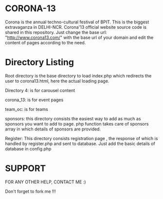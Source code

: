 CORONA-13
=========

Corona is the annual techno-cultural festival of BPIT. This is the biggest extravaganza in DELHI-NCR. Corona'13 official website source code is shared in this repository. Just change the base url: "http://www.corona13.com/" with the base url of your domain and edit the content of pages according to the need. 


Directory Listing
=============

Root directory is the base directory to load index.php which redirects the user to corona13.html, here the actual loading page. 

Directory 4: is for carousel content

corona_13: is for event pages

team_oc: is for teams

sponsors: this directory consists the easiest way to add as much as sponsors you want to add to page. php function takes care of sponsors array in which details of sponsors are provided.

Register: This directory consists registration page , the response of which is handled by register.php and sent to database. Just add the basic details of database in config.php


SUPPORT
=========
FOR ANY OTHER HELP, CONTACT ME :)

Don't forget to fork me !!!
